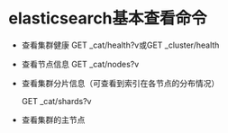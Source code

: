 # elasticsearch基本查看命令

- 查看集群健康
  GET _cat/health?v或GET _cluster/health
  
- 查看节点信息
  GET _cat/nodes?v
  
- 查看集群分片信息（可查看到索引在各节点的分布情况）

  GET _cat/shards?v

- 查看集群的主节点

  
